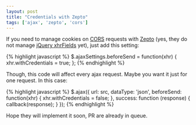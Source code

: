 ```yaml
---
layout: post
title: "Credentials with Zepto"
tags: ['ajax', 'zepto', 'cors']
---
```


If you need to manage cookies on [CORS](http://www.html5rocks.com/en/tutorials/cors/) requests with [Zepto](http://zeptojs.com/) (yes, they do not manage [jQuery xhrFields](http://api.jquery.com/jQuery.ajax/) yet), just add this setting:

{% highlight javascript %}
$.ajaxSettings.beforeSend = function(xhr) {
    xhr.withCredentials = true;
};
{% endhighlight %}

Though, this code will affect every ajax request. Maybe you want it just for one request. In this case:

{% highlight javascript %}
$.ajax({
    url: src,
    dataType: 'json',
    beforeSend: function(xhr) {
        xhr.withCredentials = false;
    },
    success: function (response) {
        callback(response);
    }
});
{% endhighlight %}

Hope they will implement it soon, PR are already in queue.